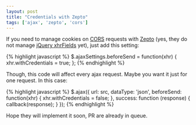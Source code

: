 ```yaml
---
layout: post
title: "Credentials with Zepto"
tags: ['ajax', 'zepto', 'cors']
---
```


If you need to manage cookies on [CORS](http://www.html5rocks.com/en/tutorials/cors/) requests with [Zepto](http://zeptojs.com/) (yes, they do not manage [jQuery xhrFields](http://api.jquery.com/jQuery.ajax/) yet), just add this setting:

{% highlight javascript %}
$.ajaxSettings.beforeSend = function(xhr) {
    xhr.withCredentials = true;
};
{% endhighlight %}

Though, this code will affect every ajax request. Maybe you want it just for one request. In this case:

{% highlight javascript %}
$.ajax({
    url: src,
    dataType: 'json',
    beforeSend: function(xhr) {
        xhr.withCredentials = false;
    },
    success: function (response) {
        callback(response);
    }
});
{% endhighlight %}

Hope they will implement it soon, PR are already in queue.